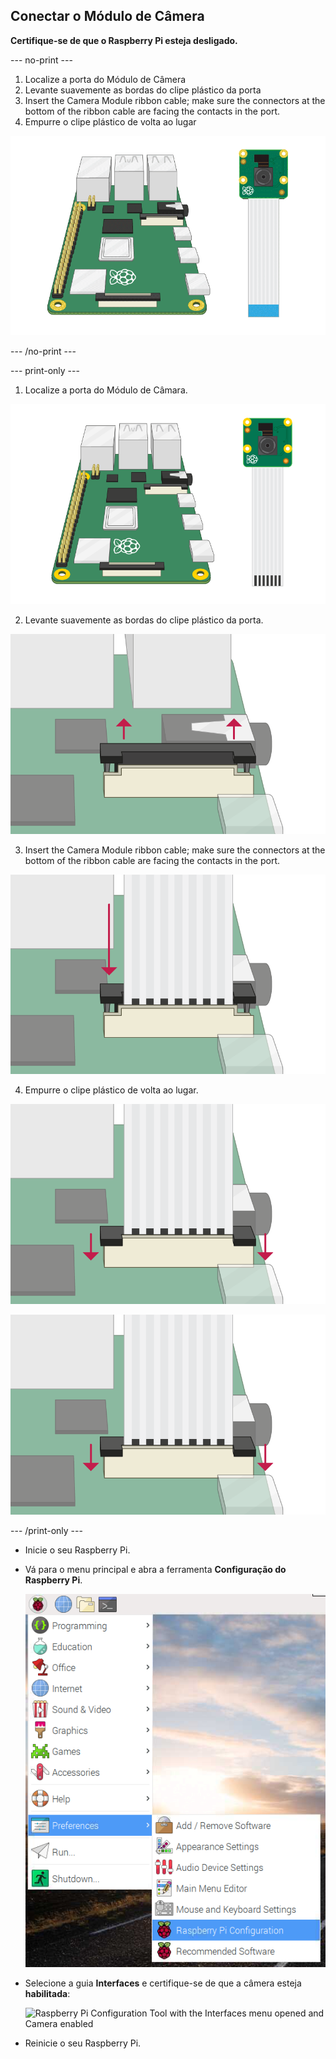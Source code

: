 ## Conectar o Módulo de Câmera

**Certifique-se de que o Raspberry Pi esteja desligado.**

--- no-print ---

1. Localize a porta do Módulo de Câmera
2. Levante suavemente as bordas do clipe plástico da porta
3. Insert the Camera Module ribbon cable; make sure the connectors at the bottom of the ribbon cable are facing the contacts in the port.
4. Empurre o clipe plástico de volta ao lugar

![Animation showing a Raspberry Pi 4 with the camera clip closest to the USB port being opened, the camera ribbon cable being inserted, and the camera clip being closed again](images/connect-camera.gif)

--- /no-print ---

--- print-only ---

1. Localize a porta do Módulo de Câmara.

![Raspberry Pi 4 and camera module](images/connect-camera1.png)

2. Levante suavemente as bordas do clipe plástico da porta.

![porta do módulo da câmera levantada](images/connect-camera2.png)

3. Insert the Camera Module ribbon cable; make sure the connectors at the bottom of the ribbon cable are facing the contacts in the port.

![cabo flat do módulo da câmera inserido na porta](images/connect-camera3.png)

4. Empurre o clipe plástico de volta ao lugar.

![camera module port pushed down](images/connect-camera4.png)

![camera module port pushed down](images/connect-camera4.png)

--- /print-only ---

- Inicie o seu Raspberry Pi.

- Vá para o menu principal e abra a ferramenta **Configuração do Raspberry Pi**.

    ![Raspberry Pi Configuration Tool inside of the Preferences menu](images/pi-configuration-menu.png)

- Selecione a guia **Interfaces** e certifique-se de que a câmera esteja **habilitada**:

    ![Raspberry Pi Configuration Tool with the Interfaces menu opened and Camera enabled](images/pi-configuration-interfaces-annotated.png)

- Reinicie o seu Raspberry Pi.
